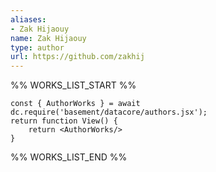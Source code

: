 ```yaml
---
aliases:
- Zak Hijaouy
name: Zak Hijaouy
type: author
url: https://github.com/zakhij
---
```



%% WORKS_LIST_START %%

```datacorejsx
const { AuthorWorks } = await dc.require('basement/datacore/authors.jsx');
return function View() {
    return <AuthorWorks/>
}
```
%% WORKS_LIST_END %%